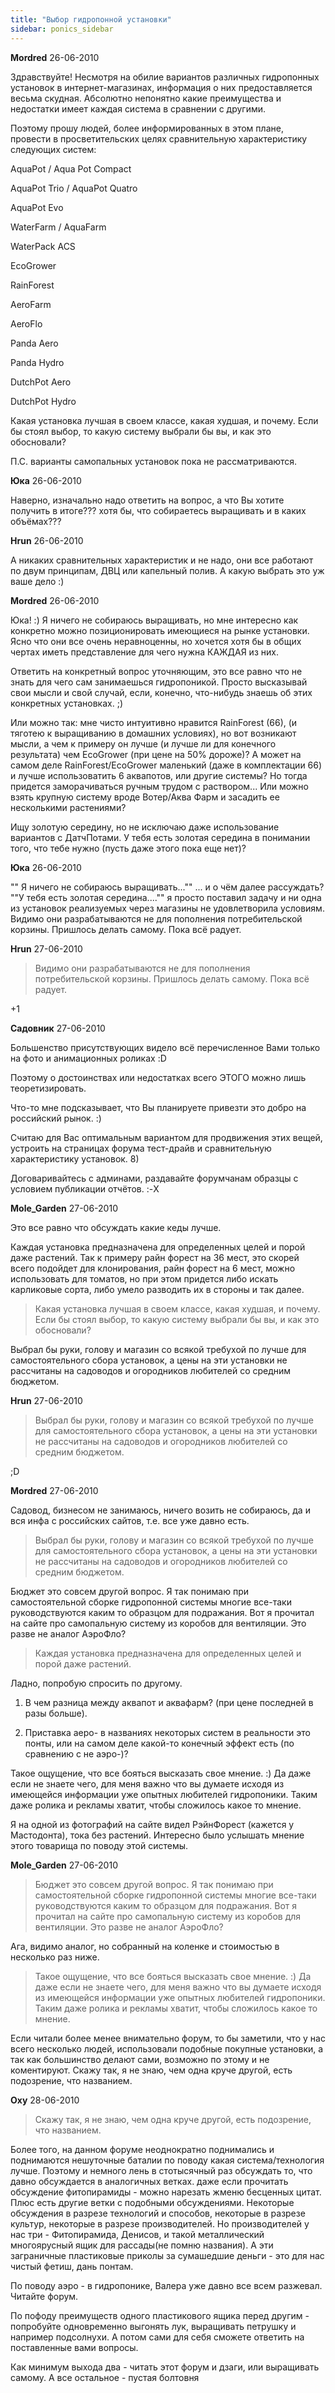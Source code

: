 ```yaml
---
title: "Выбор гидропонной установки"
sidebar: ponics_sidebar
---
```


**Mordred** 26-06-2010

Здравствуйте! Несмотря на обилие вариантов различных гидропонных установок в интернет-магазинах, информация о них предоставляется весьма скудная. Абсолютно непонятно какие преимущества и недостатки имеет каждая система в сравнении с другими. 

Поэтому прошу людей, более информированных в этом плане, провести в просветительских целях сравнительную характеристику следующих систем:

AquaPot / Aqua Pot Compact 

AquaPot Trio / AquaPot Quatro

AquaPot Evo

WaterFarm / AquaFarm

WaterPack ACS

EcoGrower 

RainForest

AeroFarm

AeroFlo

Panda Aero

Panda Hydro

DutchPot Aero

DutchPot Hydro

Какая установка лучшая в своем классе, какая худшая, и почему. Если бы стоял выбор, то какую систему выбрали бы вы, и как это обосновали?

П.С. варианты самопальных установок пока не рассматриваются.


**Юка** 26-06-2010

 Наверно, изначально надо ответить на вопрос, а что Вы хотите получить в итоге??? хотя бы, что собираетесь выращивать и в каких объёмах???


**Hrun** 26-06-2010

А никаких сравнительных характеристик и не надо, они все работают по двум принципам, ДВЦ или капельный полив. А какую выбрать это уж ваше дело :) 


**Mordred** 26-06-2010

Юка! :) Я ничего не собираюсь выращивать, но мне интересно как конкретно можно позиционировать имеющиеся на рынке установки. Ясно что они все очень неравноценны, но хочется хотя бы в общих чертах иметь представление для чего нужна КАЖДАЯ из них.

Ответить на конкретный вопрос уточняющим, это все равно что не знать для чего сам занимаешься гидропоникой. Просто высказывай свои мысли и свой случай, если, конечно, что-нибудь знаешь об этих конкретных установках. ;)

Или можно так: мне чисто интуитивно нравится RainForest (66), (и тяготею к выращиванию в домашних условиях), но вот возникают мысли, а чем к примеру он лучше (и лучше ли для конечного результата) чем EcoGrower (при цене на 50% дороже)? А может на самом деле RainForest/EcoGrower маленький (даже в комплектации 66) и лучше использоватить 6 аквапотов, или другие системы? Но тогда придется заморачиваться ручным трудом с раствором... Или можно взять крупную систему вроде Вотер/Аква Фарм и засадить ее несколькими растениями? 

Ищу золотую середину, но не исключаю даже использование вариантов с ДатчПотами. У тебя есть золотая середина в понимании того, что тебе нужно (пусть даже этого пока еще нет)?


**Юка** 26-06-2010

"" Я ничего не собираюсь выращивать..."" ... и о чём далее рассуждать? ""У тебя есть золотая середина...."" я просто поставил задачу и ни одна из установок реализуемых через магазины не удовлетворила условиям. Видимо они разрабатываются не для пополнения потребительской корзины. Пришлось делать самому. Пока всё радует.


**Hrun** 27-06-2010

> Видимо они разрабатываются не для пополнения потребительской корзины. Пришлось делать самому. Пока всё радует.

+1


**Садовник** 27-06-2010

Большенство присутствующих видело всё перечисленное Вами только на фото и анимационных роликах :D

Поэтому о достоинствах или недостатках всего ЭТОГО можно лишь теоретизировать.

Что-то мне подсказывает, что Вы планируете привезти это добро на российский рынок. :)

Считаю для Вас оптимальным вариантом для продвижения этих вещей, устроить на страницах форума тест-драйв и сравнительную характеристику установок. 8)

Договаривайтесь с админами, раздавайте форумчанам образцы с условием публикации отчётов. :-X


**Mole_Garden** 27-06-2010

Это все равно что обсуждать какие кеды лучше.

Каждая установка предназначена для определенных целей и порой даже растений. Так к примеру райн форест на 36 мест, это скорей всего подойдет для клонирования, райн форест на 6 мест, можно использовать для томатов, но при этом придется либо искать карликовые сорта, либо умело разводить их в стороны и так далее.

> Какая установка лучшая в своем классе, какая худшая, и почему. Если бы стоял выбор, то какую систему выбрали бы вы, и как это обосновали?

Выбрал бы руки, голову и магазин со всякой требухой по лучше для самостоятельного сбора установок, а цены на эти установки не рассчитаны на садоводов и огородников любителей со средним бюджетом. 


**Hrun** 27-06-2010

> Выбрал бы руки, голову и магазин со всякой требухой по лучше для самостоятельного сбора установок, а цены на эти установки не рассчитаны на садоводов и огородников любителей со средним бюджетом. 

;D 


**Mordred** 27-06-2010

Садовод, бизнесом не занимаюсь, ничего возить не собираюсь, да и вся инфа с российских сайтов, т.е. все уже давно есть. 

> Выбрал бы руки, голову и магазин со всякой требухой по лучше для самостоятельного сбора установок, а цены на эти установки не рассчитаны на садоводов и огородников любителей со средним бюджетом. 

Бюджет это совсем другой вопрос. Я так понимаю при самостоятельной сборке гидропонной системы многие все-таки руководствуются каким то образцом для подражания. Вот я прочитал на сайте про самопальную систему из коробов для вентиляции. Это разве не аналог АэроФло?

> Каждая установка предназначена для определенных целей и порой даже растений. 

Ладно, попробую спросить по другому. 

1. В чем разница между аквапот и аквафарм? (при цене последней в разы больше). 

2. Приставка аеро- в названиях некоторых систем в реальности это понты, или на самом деле какой-то конечный эффект есть (по сравнению с не аэро-)?

Такое ощущение, что все бояться высказать свое мнение. :) Да даже если не знаете чего, для меня важно что вы думаете исходя из имеющейся информации уже опытных любителей гидропоники. Таким даже ролика и рекламы хватит, чтобы сложилось какое то мнение.

Я на одной из фотографий на сайте видел РэйнФорест (кажется у Мастодонта), тока без растений. Интересно было услышать мнение этого товарища по поводу этой системы.


**Mole_Garden** 27-06-2010

> Бюджет это совсем другой вопрос. Я так понимаю при самостоятельной сборке гидропонной системы многие все-таки руководствуются каким то образцом для подражания. Вот я прочитал на сайте про самопальную систему из коробов для вентиляции. Это разве не аналог АэроФло?

Ага, видимо аналог, но собранный на коленке и стоимостью в несколько раз ниже.

> Такое ощущение, что все бояться высказать свое мнение. :) Да даже если не знаете чего, для меня важно что вы думаете исходя из имеющейся информации уже опытных любителей гидропоники. Таким даже ролика и рекламы хватит, чтобы сложилось какое то мнение.

Если читали более менее внимательно форум, то бы заметили, что у нас всего несколько людей, использовали подобные покупные установки, а так как большинство делают сами, возможно по этому и не коментируют. Скажу так, я не знаю, чем одна круче другой, есть подозрение, что названием. 


**Oxy** 28-06-2010

> Скажу так, я не знаю, чем одна круче другой, есть подозрение, что названием. 

Более того, на данном форуме неоднократно поднимались и поднимаются нешуточные баталии по поводу какая система/технология лучше. Поэтому и немного лень в стотысячный раз обсуждать то, что давно обсуждается в аналогичных ветках. даже если прочитать обсуждение фитопирамиды - можно нарезать жменю бесценных цитат. Плюс есть другие ветки с подобными обсуждениями. Некоторые обсуждения в разрезе технологий и способов, некоторые в разрезе культур, некоторые в разрезе производителей. Но производителей у нас три - Фитопирамида, Денисов, и такой металлический многоярусный ящик для рассады(не помню названия). А эти заграничные пластиковые приколы за сумашедшие деньги - это для нас чистый фетиш, дань понтам. 

По поводу аэро - в гидропонике, Валера уже давно все всем разжевал. Читайте форум.

По пофоду преимуществ одного пластикового ящика перед другим - попробуйте одновременно выгонять лук, выращивать петрушку и например подсолнухи. А потом сами для себя сможете ответить на поставленные вами вопросы.

Как минимум выхода два - читать этот форум и дзаги, или выращивать самому. А все остальное - пустая болтовня


